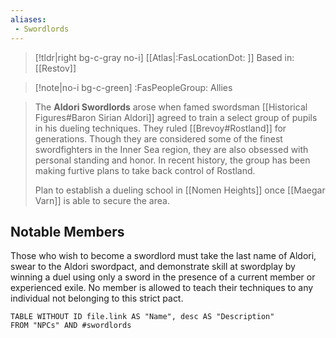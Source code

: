 ```yaml
---
aliases:
 - Swordlords
---
```

>[!tldr|right bg-c-gray no-i] [[Atlas|:FasLocationDot: ]] Based in: [[Restov]]

>[!note|no-i bg-c-green] :FasPeopleGroup: Allies

>The **Aldori Swordlords** arose when famed swordsman [[Historical Figures#Baron Sirian Aldori]] agreed to train a select group of pupils in his dueling techniques. They ruled [[Brevoy#Rostland]] for generations. Though they are considered some of the finest swordfighters in the Inner Sea region, they are also obsessed with personal standing and honor. In recent history, the group has been making furtive plans to take back control of Rostland.
>
>Plan to establish a dueling school in [[Nomen Heights]] once [[Maegar Varn]] is able to secure the area.

## Notable Members
Those who wish to become a swordlord must take the last name of Aldori, swear to the Aldori swordpact, and demonstrate skill at swordplay by winning a duel using only a sword in the presence of a current member or experienced exile. No member is allowed to teach their techniques to any individual not belonging to this strict pact.

```dataview
TABLE WITHOUT ID file.link AS "Name", desc AS "Description"
FROM "NPCs" AND #swordlords
```
